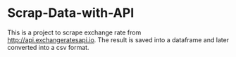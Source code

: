 # Scrap-Data-with-API
This is a project to scrape exchange rate from http://api.exchangeratesapi.io. The result is saved into a dataframe and later converted into a csv format.
